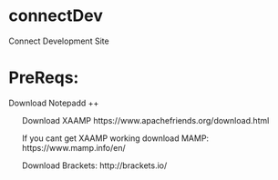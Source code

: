 # connectDev
Connect Development Site

<h1>PreReqs: </h1>
Download Notepadd ++
<ul> Download XAAMP https://www.apachefriends.org/download.html </ul>
<ul>If you cant get XAAMP working download MAMP: https://www.mamp.info/en/</ul>
<ul> Download Brackets: http://brackets.io/ </ul> 


